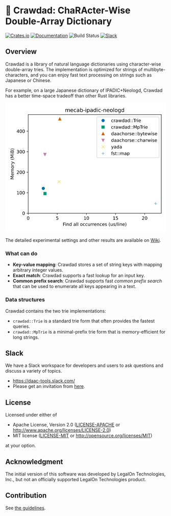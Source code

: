 # 🦞 Crawdad: ChaRActer-Wise Double-Array Dictionary

[![Crates.io](https://img.shields.io/crates/v/crawdad)](https://crates.io/crates/crawdad)
[![Documentation](https://docs.rs/crawdad/badge.svg)](https://docs.rs/crawdad)
![Build Status](https://github.com/daac-tools/crawdad/actions/workflows/rust.yml/badge.svg)
[![Slack](https://img.shields.io/badge/join-chat-brightgreen?logo=slack)](https://join.slack.com/t/daac-tools/shared_invite/zt-1pwwqbcz4-KxL95Nam9VinpPlzUpEGyA)

## Overview

Crawdad is a library of natural language dictionaries using character-wise double-array tries.
The implementation is optimized for strings of multibyte-characters,
and you can enjoy fast text processing on strings such as Japanese or Chinese.

For example, on a large Japanese dictionary of IPADIC+Neologd, Crawdad has a better time-space tradeoff than other Rust libraries.

![](./figures/neologd.svg)

The detailed experimental settings and other results are available on [Wiki](https://github.com/daac-tools/crawdad/wiki/Performance-Comparison).

### What can do

- **Key-value mapping**: Crawdad stores a set of string keys with mapping arbitrary integer values.
- **Exact match**: Crawdad supports a fast lookup for an input key.
- **Common prefix search**: Crawdad supports fast *common prefix search* that can be used to enumerate all keys appearing in a text.

### Data structures

Crawdad contains the two trie implementations:

- `crawdad::Trie` is a standard trie form that often provides the fastest queries.
- `crawdad::MpTrie` is a minimal-prefix trie form that is memory-efficient for long strings. 

## Slack

We have a Slack workspace for developers and users to ask questions and discuss a variety of topics.

 * https://daac-tools.slack.com/
 * Please get an invitation from [here](https://join.slack.com/t/daac-tools/shared_invite/zt-1pwwqbcz4-KxL95Nam9VinpPlzUpEGyA).

## License

Licensed under either of

 * Apache License, Version 2.0
   ([LICENSE-APACHE](LICENSE-APACHE) or http://www.apache.org/licenses/LICENSE-2.0)
 * MIT license
   ([LICENSE-MIT](LICENSE-MIT) or http://opensource.org/licenses/MIT)

at your option.

## Acknowledgment

The initial version of this software was developed by LegalOn Technologies, Inc.,
but not an officially supported LegalOn Technologies product.

## Contribution

See [the guidelines](./CONTRIBUTING.md).
